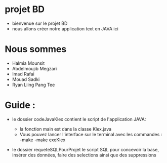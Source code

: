 # projet BD 
- bienvenue sur le projet BD 
- nous allons créer notre application text en JAVA ici

# Nous sommes

- Halmia Mounsit
- Abdelmoujib Megzari
- Imad Rafai
- Mouad Sadki
- Ryan Liing Pang Tee

# Guide :
- le dossier codeJavaKlex contient le script de l'application JAVA:
	- la fonction main est dans la classe Klex.java
	- Vous pouvez lancer l'interface sur le terminal avec les commandes :
			-make 
			-make exeKlex

- le dossier requeteSQLPourProjet le script SQL pour concevoir la base, insérer des données, faire des selections ainsi que
	des suppressions
